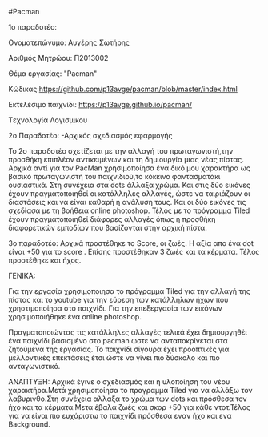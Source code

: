 #Pacman

1ο παραδοτέο:

Ονοματεπώνυμο: Αυγέρης Σωτήρης

Αριθμός Μητρώου: Π2013002

Θέμα εργασίας: "Pacman"

Κώδικας:https://github.com/p13avge/pacman/blob/master/index.html 

Εκτελέσιμο παιχνίδι: https://p13avge.github.io/pacman/

Tεχνολογία Λογισμικου

2ο Παραδοτέο: -Αρχικός σχεδιασμός εφαρμογής

Το 2ο παραδοτέο σχετίζεται με την αλλαγή του πρωταγωνιστή,την προσθήκη επιπλέον αντικειμένων και τη δημιουργία μιας νέας πίστας. Αρχικά αντί για τον PacΜan χρησιμοποίησα ένα δικό μου χαρακτήρα ως βασικό πρωταγωνιστή του παιχνιδιού,το κόκκινο φαντασματάκι ουσιαστικά. Στη συνέχεια στα dots άλλαξα χρώμα. Και στις δύο εικόνες έχουν πραγματοποιηθεί οι κατάλληλες αλλαγές, ώστε να ταιριάζουν οι διαστάσεις και να είναι καθαρή η ανάλυση τους. Και οι δύο εικόνες τις σχεδίασα με τη βοήθεια online photoshop. Τέλος με το πρόγραμμα Tiled έχουν πραγματοποιηθεί διάφορες αλλαγές όπως η προσθήκη διαφορετικών εμποδίων που βασίζονται στην αρχική πίστα.

3ο παραδοτέο:
Αρχικά προστέθηκε το Score, οι ζωές. Η αξία απο ένα dot είναι +50 για το score . Επίσης προστέθηκαν 3 ζωές και τα κέρματα. Τέλος προστέθηκε και ήχος.

 ΓΕΝΙΚΑ:

Για την εργασία χρησιμοποιησα το πρόγραμμα Tiled για την αλλαγή της πίστας και το youtube για την εύρεση των κατάλληλων ήχων που χρηστιμοποίησα  στο παιχνίδι. Για την επεξεργασία των εικόνων χρησιμοποιήθηκε ένα online photoshop.

Πραγματοποιώντας τις κατάλληλες αλλαγές τελικά έχει δημιουργηθέι ένα παιχνίδι βασισμένο στο pacman ωστε να ανταποκρίνεται στα ζητούμενα της εργασίας. Το παιχνίδι σίγουρα έχει προοπτικές για μελλοντικές επεκτάσεις έτσι ώστε να γίνει πιο δύσκολο και πιο ανταγωνιστικό.

ΑΝΑΠΤΥΞΗ:
Αρχικά έγινε ο σχεδιασμός και η υλοποίηση του νέου χαρακτήρα.Μετά χρησιμοποίησα το προγραμμα Tiled για να αλλάξω τον λαβυρινθο.Στη συνέχεια αλλαξα το χρώμα των dots και πρόσθεσα τον ήχο και τα κέρματα.Μετα έβαλα ζωές και σκορ +50 για κάθε ντοτ.Τέλος για να είναι πιο ευχάριστω το παιχνίδι πρόσθεσα εναν ήχο και ενα Background.


